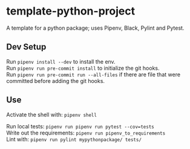 # template-python-project
A template for a python package; uses Pipenv, Black, Pylint and Pytest.

## Dev Setup
Run `pipenv install --dev` to install the env.  
Run `pipenv run pre-commit install` to initialize the git hooks.  
Run `pipenv run pre-commit run --all-files` if there are file that were committed before adding the git hooks.  

## Use
Activate the shell with: `pipenv shell`  

Run local tests: `pipenv run pipenv run pytest --cov=tests`  
Write out the requirements: `pipenv run pipenv_to_requirements`  
Lint with: `pipenv run pylint mypythonpackage/ tests/`
